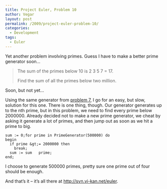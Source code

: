 ```yaml
---
title: Project Euler, Problem 10
author: Vegar
layout: post
permalink: /2009/project-euler-problem-10/
categories:
  - Development
tags:
  - Euler
---
```

<p>Yet another problem involving primes. Guess I have to make a better prime generator soon…</p>

<blockquote>
<p>The sum of the primes below 10 is 2 3 5 7 = 17.</p>

<p>Find the sum of all the primes below two million.</p>
</blockquote>

<p>Soon, but not yet…</p>

<p>Using the same generator from <a href="http://blog.vi-kan.net/2009/project-euler-problem-7/" title="Find the 10001st prime">problem 7</a>, I go for an easy, but slow, solution for this one. There is one thing, though. Our generator generates up to the nth prime, but in this problem, we need to find every prime below 2000000. Already decided not to make a new prime generator, we cheat by asking it generate a lot of primes, and then jump out as soon as we hit a prime to big.</p>

<pre><code>sum := 0;for prime in PrimeGenerator(500000) do
begin
  if prime &amp;gt;= 2000000 then
    break;
  sum := sum   prime;
end;
</code></pre>

<p>I choose to generate 500000 primes, pretty sure one prime out of four should be enough.</p>

<p>And that&#8217;s it – it&#8217;s all there at <a href="http://svn.vi-kan.net/euler">http://svn.vi-kan.net/euler</a>.</p>